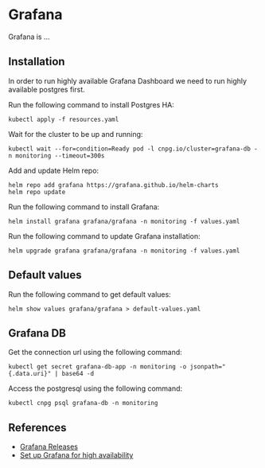 # Grafana

Grafana is ...

## Installation

In order to run highly available Grafana Dashboard we need to run highly
available postgres first.

Run the following command to install Postgres HA:

```shell
kubectl apply -f resources.yaml
```

Wait for the cluster to be up and running:

```shell
kubectl wait --for=condition=Ready pod -l cnpg.io/cluster=grafana-db -n monitoring --timeout=300s
```

Add and update Helm repo:

```shell
helm repo add grafana https://grafana.github.io/helm-charts
helm repo update
```

Run the following command to install Grafana:

```shell
helm install grafana grafana/grafana -n monitoring -f values.yaml
```

Run the following command to update Grafana installation:

```shell
helm upgrade grafana grafana/grafana -n monitoring -f values.yaml
```

## Default values

Run the following command to get default values:

```shell
helm show values grafana/grafana > default-values.yaml
```

## Grafana DB

Get the connection url using the following command:

```shell
kubectl get secret grafana-db-app -n monitoring -o jsonpath="{.data.uri}" | base64 -d
```

Access the postgresql using the following command:

```shell
kubectl cnpg psql grafana-db -n monitoring
```

## References

- [Grafana Releases](https://github.com/grafana/grafana/releases)
- [Set up Grafana for high availability](https://grafana.com/docs/grafana/latest/setup-grafana/set-up-for-high-availability/)
